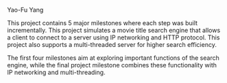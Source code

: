 Yao-Fu Yang

This project contains 5 major milestones where each step was built incrementally.
This project simulates a movie title search engine that allows a client to connect to
a server using IP networking and HTTP protocol. This project also supports a multi-threaded
server for higher search efficiency.

The first four milestones aim at exploring important functions of the search engine,
while the final project milestone combines these functionality with IP networking and
multi-threading.